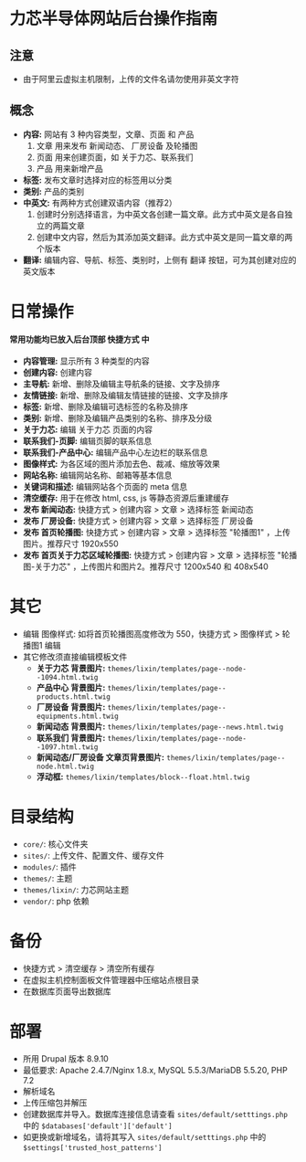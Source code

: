 # 力芯半导体网站后台操作指南

## 注意
* 由于阿里云虚拟主机限制，上传的文件名请勿使用非英文字符

## 概念
* **内容:** 网站有 3 种内容类型，文章、页面 和 产品
    1. 文章 用来发布 新闻动态、 厂房设备 及轮播图
    1. 页面 用来创建页面，如 关于力芯、联系我们
    1. 产品 用来新增产品
* **标签:** 发布文章时选择对应的标签用以分类
* **类别:** 产品的类别
* **中英文:** 有两种方式创建双语内容（推荐2）
    1. 创建时分别选择语言，为中英文各创建一篇文章。此方式中英文是各自独立的两篇文章
    1. 创建中文内容，然后为其添加英文翻译。此方式中英文是同一篇文章的两个版本
* **翻译:** 编辑内容、导航、标签、类别时，上侧有 翻译 按钮，可为其创建对应的英文版本

# 日常操作
#### 常用功能均已放入后台顶部 快捷方式 中
* **内容管理:** 显示所有 3 种类型的内容
* **创建内容:** 创建内容
* **主导航:** 新增、删除及编辑主导航条的链接、文字及排序
* **友情链接:** 新增、删除及编辑友情链接的链接、文字及排序
* **标签:** 新增、删除及编辑可选标签的名称及排序
* **类别:** 新增、删除及编辑产品类别的名称、排序及分级
* **关于力芯:** 编辑 关于力芯 页面的内容
* **联系我们-页脚:** 编辑页脚的联系信息
* **联系我们-产品中心:** 编辑产品中心左边栏的联系信息
* **图像样式:** 为各区域的图片添加去色、裁减、缩放等效果
* **网站名称:** 编辑网站名称、邮箱等基本信息
* **关键词和描述:** 编辑网站各个页面的 meta 信息
* **清空缓存:** 用于在修改 html, css, js 等静态资源后重建缓存
* **发布 新闻动态:** 快捷方式 > 创建内容 > 文章 > 选择标签 新闻动态
* **发布 厂房设备:** 快捷方式 > 创建内容 > 文章 > 选择标签 厂房设备
* **发布 首页轮播图:** 快捷方式 > 创建内容 > 文章 > 选择标签 "轮播图1" ，上传图片。推荐尺寸 1920x550
* **发布 首页关于力芯区域轮播图:** 快捷方式 > 创建内容 > 文章 > 选择标签 "轮播图-关于力芯" ，上传图片和图片2。推荐尺寸 1200x540 和 408x540

# 其它
* 编辑 图像样式: 如将首页轮播图高度修改为 550，快捷方式 > 图像样式 > 轮播图1 编辑
* 其它修改须直接编辑模板文件
    * **关于力芯 背景图片:** `themes/lixin/templates/page--node--1094.html.twig`
    * **产品中心 背景图片:** `themes/lixin/templates/page--products.html.twig`
    * **厂房设备 背景图片:** `themes/lixin/templates/page--equipments.html.twig`
    * **新闻动态 背景图片:** `themes/lixin/templates/page--news.html.twig`
    * **联系我们 背景图片:** `themes/lixin/templates/page--node--1097.html.twig`
    * **新闻动态/厂房设备 文章页背景图片:** `themes/lixin/templates/page--node.html.twig`
    * **浮动框:** `themes/lixin/templates/block--float.html.twig`

# 目录结构
* `core/`: 核心文件夹
* `sites/`: 上传文件、配置文件、缓存文件
* `modules/`: 插件
* `themes/`: 主题
* `themes/lixin/`: 力芯网站主题
* `vendor/`: php 依赖

# 备份
* 快捷方式 > 清空缓存 > 清空所有缓存
* 在虚拟主机控制面板文件管理器中压缩站点根目录
* 在数据库页面导出数据库

# 部署
* 所用 Drupal 版本 8.9.10
* 最低要求: Apache 2.4.7/Nginx 1.8.x, MySQL 5.5.3/MariaDB 5.5.20, PHP 7.2
* 解析域名
* 上传压缩包并解压
* 创建数据库并导入。数据库连接信息请查看 `sites/default/setttings.php` 中的 `$databases['default']['default']`
* 如更换或新增域名，请将其写入 `sites/default/setttings.php` 中的 `$settings['trusted_host_patterns']`
